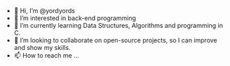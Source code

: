 - 👋 Hi, I’m @yordyords
- 👀 I’m interested in back-end programming
- 🌱 I’m currently learning Data Structures, Algorithms and programming in C.
- 💞️ I’m looking to collaborate on open-source projects, so I can improve and show my skills.
- 📫 How to reach me ...

<!---
yordyords/yordyords is a ✨ special ✨ repository because its `README.md` (this file) appears on your GitHub profile.
You can click the Preview link to take a look at your changes.
--->
